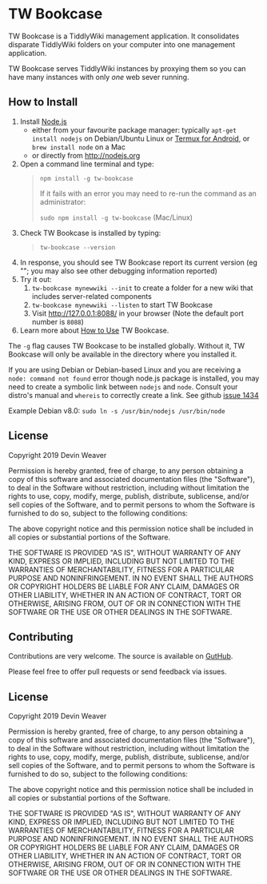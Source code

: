 <h1 class="">TW Bookcase</h1><p>TW Bookcase is a TiddlyWiki management application. It consolidates disparate TiddlyWiki folders on your computer into one management application.</p><p>TW Bookcase serves TiddlyWiki instances by proxying them so you can have many instances with only <em>one</em> web sever running.
</p><h2 class="">How to Install</h2><ol><li>Install <a class="tc-tiddlylink tc-tiddlylink-missing" href="#Node.js">Node.js</a><ul><li>either from your favourite package manager: typically <code>apt-get install nodejs</code> on Debian/Ubuntu Linux or <a class="tc-tiddlylink tc-tiddlylink-missing" href="#Serving%20TW5%20from%20Android">Termux for Android</a>, or <code>brew install node</code> on a Mac</li><li>or directly from <a class="tc-tiddlylink-external" href="http://nodejs.org" rel="noopener noreferrer" target="_blank">http://nodejs.org</a></li></ul></li><li>Open a command line terminal and type:<blockquote><p><code>npm install -g tw-bookcase</code></p><p>If it fails with an error you may need to re-run the command as an administrator:</p><p><code>sudo npm install -g tw-bookcase</code> (Mac/Linux)</p></blockquote></li><li>Check TW Bookcase is installed by typing:<blockquote><p><code>tw-bookcase --version</code></p></blockquote></li><li>In response, you should see TW Bookcase report its current version (eg &quot;&quot;; you may also see other debugging information reported)</li><li>Try it out:<ol><li><code>tw-bookcase mynewwiki --init</code> to create a folder for a new wiki that includes server-related components</li><li><code>tw-bookcase mynewwiki --listen</code> to start TW Bookcase</li><li>Visit <a class="tc-tiddlylink-external" href="http://127.0.0.1:8088/" rel="noopener noreferrer" target="_blank">http://127.0.0.1:8088/</a> in your browser (Note the default port number is <code>8088</code>)</li></ol></li><li>Learn more about <a class="tc-tiddlylink tc-tiddlylink-resolves" href="#How%20to%20Use">How to Use</a> TW Bookcase.</li></ol><p>The <code>-g</code> flag causes TW Bookcase to be installed globally. Without it, TW Bookcase will only be available in the directory where you installed it.</p><p>If you are using Debian or Debian-based Linux and you are receiving a <code>node: command not found</code> error though node.js package is installed, you may need to create a symbolic link between <code>nodejs</code> and <code>node</code>. Consult your distro's manual and <code>whereis</code> to correctly create a link. See github <a class="tc-tiddlylink-external" href="http://github.com/Jermolene/TiddlyWiki5/issues/1434" rel="noopener noreferrer" target="_blank">issue 1434</a></p><p>Example Debian v8.0: <code>sudo ln -s /usr/bin/nodejs /usr/bin/node</code>
</p><h2 class="">License</h2><p>Copyright 2019 Devin Weaver</p><p>Permission is hereby granted, free of charge, to any person obtaining a copy of this software and associated documentation files (the &quot;Software&quot;), to deal in the Software without restriction, including without limitation the rights to use, copy, modify, merge, publish, distribute, sublicense, and/or sell copies of the Software, and to permit persons to whom the Software is furnished to do so, subject to the following conditions:</p><p>The above copyright notice and this permission notice shall be included in all copies or substantial portions of the Software.</p><p>THE SOFTWARE IS PROVIDED &quot;AS IS&quot;, WITHOUT WARRANTY OF ANY KIND, EXPRESS OR IMPLIED, INCLUDING BUT NOT LIMITED TO THE WARRANTIES OF MERCHANTABILITY, FITNESS FOR A PARTICULAR PURPOSE AND NONINFRINGEMENT. IN NO EVENT SHALL THE AUTHORS OR COPYRIGHT HOLDERS BE LIABLE FOR ANY CLAIM, DAMAGES OR OTHER LIABILITY, WHETHER IN AN ACTION OF CONTRACT, TORT OR OTHERWISE, ARISING FROM, OUT OF OR IN CONNECTION WITH THE SOFTWARE OR THE USE OR OTHER DEALINGS IN THE SOFTWARE.
</p><h2 class="">Contributing</h2><p>Contributions are very welcome. The source is available on <a class="tc-tiddlylink-external" href="https://github.com/sukima/tw-bookcase" rel="noopener noreferrer" target="_blank">GutHub</a>.</p><p>Please feel free to offer pull requests or send feedback via issues.</p><h2 class="">License</h2><p>Copyright 2019 Devin Weaver</p><p>Permission is hereby granted, free of charge, to any person obtaining a copy of this software and associated documentation files (the &quot;Software&quot;), to deal in the Software without restriction, including without limitation the rights to use, copy, modify, merge, publish, distribute, sublicense, and/or sell copies of the Software, and to permit persons to whom the Software is furnished to do so, subject to the following conditions:</p><p>The above copyright notice and this permission notice shall be included in all copies or substantial portions of the Software.</p><p>THE SOFTWARE IS PROVIDED &quot;AS IS&quot;, WITHOUT WARRANTY OF ANY KIND, EXPRESS OR IMPLIED, INCLUDING BUT NOT LIMITED TO THE WARRANTIES OF MERCHANTABILITY, FITNESS FOR A PARTICULAR PURPOSE AND NONINFRINGEMENT. IN NO EVENT SHALL THE AUTHORS OR COPYRIGHT HOLDERS BE LIABLE FOR ANY CLAIM, DAMAGES OR OTHER LIABILITY, WHETHER IN AN ACTION OF CONTRACT, TORT OR OTHERWISE, ARISING FROM, OUT OF OR IN CONNECTION WITH THE SOFTWARE OR THE USE OR OTHER DEALINGS IN THE SOFTWARE.
</p>